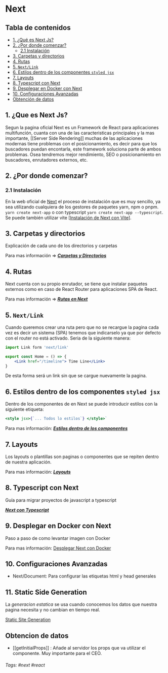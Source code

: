 # Next

## Tabla de contenidos

- [1. ¿Qué es Next Js?](#1--que-es-next-js-)
- [2. ¿Por donde comenzar?](#2--por-donde-comenzar-)
  - [2.1 Instalación](#21-instalaci-n)
- [3. Carpetas y directorios](#3-carpetas-y-directorios)
- [4. Rutas](#4-rutas)
- [5. `Next/Link`](#5--next-link-)
- [6. Estilos dentro de los componentes `styled jsx`](#6-estilos-dentro-de-los-componentes--styled-jsx-)
- [7. Layouts](#7-layouts)
- [8. Typescript con Next](#8-typescript-con-next)
- [9. Desplegar en Docker con Next](#9-desplegar-en-docker-con-next)
- [10. Configuraciones Avanzadas](#10-configuraciones-avanzadas)
- [Obtención de datos](#obtencion-de-datos)

## 1. ¿Que es Next Js?

Segun la pagina oficial Next es un Framework de React para aplicaciones multifunción, cuanta con una de las caracteristicas principales y la mas importante, [[Server Side Rendering]] muchas de las aplicaciones modernas tiene problemas con el posicionamiento, es decir para que los buscadores puedan encontarla, este framework soluciona parte de ambos problemas. Osea tendremos mejor rendimiento, SEO o posicionamiento en buscadores, enrutadores externos, etc.

## 2. ¿Por donde comenzar?

### 2.1 Instalación

En la web oficial de [Next](https://nextjs.org/docs/getting-started) el proceso de instalación que es muy sencillo, ya sea utilizando cualquiera de los gestores de paquetes yarn, npm o pnpm.
` yarn create next-app` o con typescript `yarn create next-app --typescript`.
Se puede también utilizar vite [[Instalación de Next con Vite]()].

## 3. Carpetas y directorios

Explicación de cada uno de los directorios y carpetas

Para mas información => **_[Carpetas y Directorios](002%20Carpetas%20y%20Directorios.md)_**

## 4. Rutas

Next cuenta con su propio enrutador, se tiene que instalar paquetes externos como en caso de React Router para aplicaciones SPA de React.

Para mas información => **_[Rutas en Next](005%20Rutas%20en%20Next.md)_**

## 5. `Next/Link`

Cuando queremos crear una ruta pero que no se recargue la pagina cada vez es decir un sistema (SPA) tenemos que indicarselo ya que por defecto con el router no está activado. Seria de la siguiente manera:

```jsx
import Link form 'next/link'

export const Home = () => {
	<Link href="/timeline"> Time Line</Link>
}
```

De esta forma será un link sin que se cargue nuevamente la pagina.

## 6. Estilos dentro de los componentes `styled jsx`

Dentro de los componentes de en Next se puede introducir estilos con la siguiente etiqueta:

```jsx
<style jsx>{`... Todos lo estilos`} </style>`
```

Para mas información: **_[Estilos dentro de los componentes](004%20Estilos%20dentro%20de%20los%20componentes.md)_**

## 7. Layouts

Los layouts o plantillas son paginas o componentes que se repiten dentro de nuestra aplicación.

Para mas información: **_[Layouts](006%20Layouts.md)_**

## 8. Typescript con Next

Guía para migrar proyectos de javascript a typescript

**_[Next con Typescript](007%20Next%20con%20Typescript.md)_**

## 9. Desplegar en Docker con Next

Paso a paso de como levantar imagen con Docker

Para mas información: [Desplegar Next con Docker](009%20Desplegar%20Next%20con%20Docker.md)

## 10. Configuraciones Avanzadas

- Next/Document: Para configurar las etiquetas html y head generales

## 11. Static Side Generation

La *generacion estatica* se usa cuando conocemos los datos que nuestra pagina necesita y no cambian en tiempo real.

[Static Site Generation](./011%20Static%20Site%20Generation.md)

## Obtencion de datos

- [[getInitialProps]] : Añade al servidor los props que va utilizar el componente. Muy importante para el CEO.

###### Tags: #next #react
